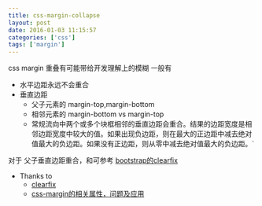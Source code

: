 ```yaml
---
title: css-margin-collapse
layout: post
date: 2016-01-03 11:15:57
categories: ['css']
tags: ['margin']
---
```


css margin 重叠有可能带给开发理解上的模糊
一般有
 - 水平边距永远不会重合
 - 垂直边距
   - 父子元素的 margin-top,margin-bottom
   - 相邻元素的 margin-bottom vs margin-top
   * 常规流向中两个或多个块框相邻的垂直边距会重合。结果的边距宽度是相邻边距宽度中较大的值。如果出现负边距，则在最大的正边距中减去绝对值最大的负边距。如果没有正边距，则从零中减去绝对值最大的负边距。`

对于 父子垂直边距重合，和可参考 [bootstrap的clearfix](http://getbootstrap.com/css/#helper-classes-clearfix)

- Thanks to
  - [clearfix](http://haoduoshipin.com/v/166)
  - [css-margin的相关属性，问题及应用](http://www.zhangxinxu.com/wordpress/2009/08/css-margin%E7%9A%84%E7%9B%B8%E5%85%B3%E5%B1%9E%E6%80%A7%EF%BC%8C%E9%97%AE%E9%A2%98%E5%8F%8A%E5%BA%94%E7%94%A8/)

